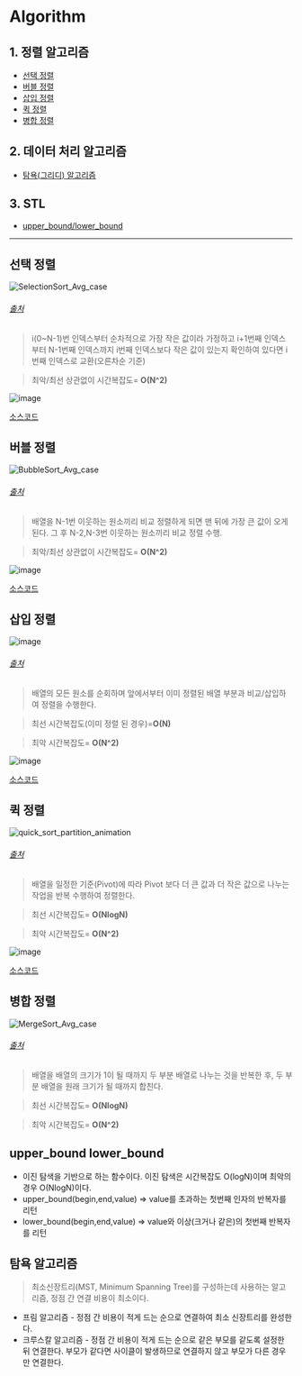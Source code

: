 # Algorithm

## 1. 정렬 알고리즘
  * [선택 정렬](#선택-정렬)
  * [버블 정렬](#버블-정렬)
  * [삽입 정렬](#삽입-정렬)
  * [퀵 정렬](#퀵-정렬)
  * [병합 정렬](#병합-정렬)
## 2. 데이터 처리 알고리즘
  * [탐욕(그리디) 알고리즘](#탐욕-알고리즘)
## 3. STL
  * [upper_bound/lower_bound](#upper_bound-lower_bound)
* * *

## **선택 정렬**
![SelectionSort_Avg_case](https://user-images.githubusercontent.com/68372094/148903724-969b28a2-44d9-4f28-a40d-f02bb37042c9.gif)
###### [출처](https://codepumpkin.com/selection-sort-algorithms/)

> i(0~N-1)번 인덱스부터 순차적으로 가장 작은 값이라 가정하고 i+1번째 인덱스부터 N-1번째 인덱스까지 
> i번째 인덱스보다 작은 값이 있는지 확인하여 있다면 i번째 인덱스로 교환(오른차순 기준)
 
> 최악/최선 상관없이 시간복잡도= __O(N^2)__
	
![image](https://user-images.githubusercontent.com/68372094/148515178-942082fc-deb6-495f-b92a-a41caeada715.png)

[소스코드](https://github.com/sunkiyu/algorithm/blob/1415051b34f4a976ca340cf1f9423e2705e1c242/SeletionSort)

## **버블 정렬**
![BubbleSort_Avg_case](https://user-images.githubusercontent.com/68372094/148903352-50ecb789-5eac-45b1-93e5-af060eb9a74b.gif)
###### [출처](https://codepumpkin.com/bubble-sort/)

> 배열을 N-1번 이웃하는 원소끼리 비교 정렬하게 되면 맨 뒤에 가장 큰 값이 오게 된다.
> 그 후 N-2,N-3번 이웃하는 원소끼리 비교 정렬 수행. 
 
 
> 최악/최선 상관없이 시간복잡도= __O(N^2)__
 
 ![image](https://user-images.githubusercontent.com/68372094/148722140-c8de042a-b1ab-4188-8439-5ba526a21645.png)
 
 [소스코드](https://github.com/sunkiyu/algorithm/blob/6a157a8a854bcd8a4344fa753d8ed75c3438f7de/Bubble%20Sort)
 
 ## **삽입 정렬**
 ![image](https://user-images.githubusercontent.com/68372094/148732495-54a0ab9e-ea5c-4588-80be-4d3b68eefa77.png)
 ###### [출처](https://ko.wikipedia.org/wiki/%EC%82%BD%EC%9E%85_%EC%A0%95%EB%A0%AC#/media/%ED%8C%8C%EC%9D%BC:Insertion_sort_001.PNG)
 > 배열의 모든 원소를 순회하며 앞에서부터 이미 정렬된 배열 부분과 비교/삽입하여 정렬을 수행한다.
 
 > 최선 시간복잡도(이미 정렬 된 경우)=__O(N)__
 
 > 최악 시간복잡도= __O(N^2)__
 
 ![image](https://user-images.githubusercontent.com/68372094/148880534-21a08ae3-c4a0-4a7e-b624-9e95bb8afd70.png)

[소스코드](https://github.com/sunkiyu/algorithm/blob/c1d8548eaf8056174e1896809589e3cddeb9cc08/Insertion%20Sort)

 ## **퀵 정렬**
![quick_sort_partition_animation](https://user-images.githubusercontent.com/68372094/148902851-5ae4e5d8-5399-4d63-9258-bb786a712a0f.gif)

 ###### [출처](https://www.tutorialspoint.com/data_structures_algorithms/quick_sort_algorithm.htm)
 > 배열을 일정한 기준(Pivot)에 따라 Pivot 보다 더 큰 값과 더 작은 값으로 나누는 작업을 반복 수행하여 정렬한다.
 
 > 최선 시간복잡도= __O(NlogN)__
 
 > 최악 시간복잡도= __O(N^2)__
 
 ![image](https://user-images.githubusercontent.com/68372094/148892507-b9b294bb-79eb-4936-9752-bfc5196cbc82.png)
 
 [소스코드](https://github.com/sunkiyu/Algorithm/blob/02b145e5f921cb65d1b4cfa754f69a54435fccb5/Sort/Quick%20Sort)
 
  ## **병합 정렬**
![MergeSort_Avg_case](https://user-images.githubusercontent.com/68372094/148902478-a0efb3cd-f697-43f1-bd97-11ece81c4e14.gif)
  ###### [출처](https://codepumpkin.com/merge-sort-sorting-algorithm/)
 
 > 배열을 배열의 크기가 1이 될 때까지 두 부분 배열로 나누는 것을 반복한 후, 두 부분 배열을 원래 크기가 될 때까지 합친다.
 
 > 최선 시간복잡도= __O(NlogN)__
 
 > 최악 시간복잡도= __O(N^2)__
 
   ## **upper_bound lower_bound**
   * 이진 탐색을 기반으로 하는 함수이다. 이진 탐색은 시간복잡도 O(logN)이며 최악의 경우 O(NlogN)이다.
   * upper_bound(begin,end,value) => value를 초과하는 첫번째 인자의 반복자를 리턴
   * lower_bound(begin,end,value) => value와 이상(크거나 같은)의 첫번째 반복자를 리턴   
  
  ## 탐욕 알고리즘
  > 최소신장트리(MST, Minimum Spanning Tree)를 구성하는데 사용하는 알고리즘, 정점 간 연결 비용이 최소이다.
  * 프림 알고리즘 - 정점 간 비용이 적게 드는 순으로 연결하여 최소 신장트리를 완성한다.
  * 크루스칼 알고리즘 - 정점 간 비용이 적게 드는 순으로 같은 부모를 같도록 설정한 뒤 연결한다. 부모가 같다면 사이클이 발생하므로 연결하지 않고 부모가 다른 경우만 연결한다.
 
 
